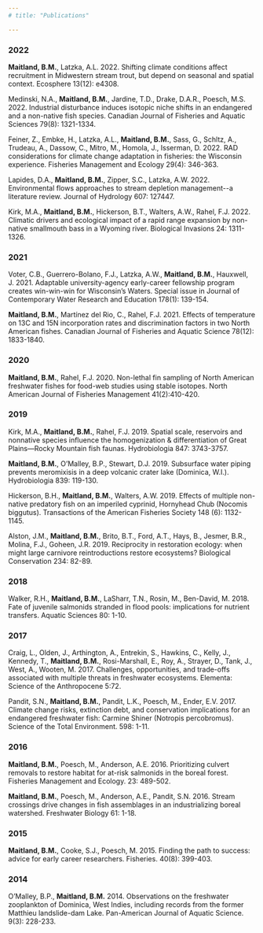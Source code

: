```yaml
---
# title: "Publications"

---
```



### 2022

**Maitland, B.M.**, Latzka, A.L. 2022. Shifting climate conditions affect recruitment in Midwestern stream trout, but depend on seasonal and spatial context. Ecosphere 13(12): e4308. 

Medinski, N.A., **Maitland, B.M.**, Jardine, T.D., Drake, D.A.R., Poesch, M.S. 2022.  Industrial disturbance induces isotopic niche shifts in an endangered and a non-native fish species. Canadian Journal of Fisheries and Aquatic Sciences 79(8): 1321-1334. 

Feiner, Z., Embke, H., Latzka, A.L., **Maitland, B.M.**, Sass, G., Schltz, A., Trudeau, A., Dassow, C., Mitro, M., Homola, J., Isserman, D. 2022. RAD considerations for climate change adaptation in fisheries: the Wisconsin experience. Fisheries Management and Ecology 29(4): 346-363. 

Lapides, D.A., **Maitland, B.M.**, Zipper, S.C., Latzka, A.W. 2022. Environmental flows approaches to stream depletion management--a literature review. Journal of Hydrology 607: 127447. 

Kirk, M.A., **Maitland, B.M.**, Hickerson, B.T., Walters, A.W., Rahel, F.J. 2022. Climatic drivers and ecological impact of a rapid range expansion by non-native smallmouth bass in a Wyoming river. Biological Invasions 24: 1311-1326. 

### 2021

Voter, C.B., Guerrero-Bolano, F.J., Latzka, A.W., **Maitland, B.M.**, Hauxwell, J. 2021. Adaptable university-agency early-career fellowship program creates win-win-win for Wisconsin’s Waters. Special issue in Journal of Contemporary Water Research and Education 178(1): 139-154. 

**Maitland, B.M.**, Martínez del Rio, C., Rahel, F.J. 2021. Effects of temperature on 13C and 15N incorporation rates and discrimination factors in two North American fishes. Canadian Journal of Fisheries and Aquatic Science 78(12): 1833-1840. 

### 2020

**Maitland, B.M.**, Rahel, F.J. 2020. Non-lethal fin sampling of North American freshwater fishes for food-web studies using stable isotopes. North American Journal of Fisheries Management 41(2):410-420.  

### 2019

Kirk, M.A., **Maitland, B.M.**, Rahel, F.J. 2019. Spatial scale, reservoirs and nonnative species influence the homogenization & differentiation of Great Plains—Rocky Mountain fish faunas. Hydrobiologia 847: 3743-3757.  

**Maitland, B.M.**, O’Malley, B.P., Stewart, D.J. 2019. Subsurface water piping prevents meromixisis in a deep volcanic crater lake (Dominica, W.I.). Hydrobiologia 839: 119-130. 

Hickerson, B.H., **Maitland, B.M.**, Walters, A.W. 2019. Effects of multiple non-native predatory fish on an imperiled cyprinid, Hornyhead Chub (Nocomis biggutus). Transactions of the American Fisheries Society 148 (6): 1132-1145. 

Alston, J.M., **Maitland, B.M.**, Brito, B.T., Ford, A.T., Hays, B., Jesmer, B.R., Molina, F.J., Goheen, J.R. 2019. Reciprocity in restoration ecology: when might large carnivore reintroductions restore ecosystems? Biological Conservation 234: 82-89. 

### 2018

Walker, R.H., **Maitland, B.M.**, LaSharr, T.N., Rosin, M., Ben-David, M. 2018. Fate of juvenile salmonids stranded in flood pools: implications for nutrient transfers. Aquatic Sciences 80: 1-10. 

### 2017

Craig, L., Olden, J., Arthington, A., Entrekin, S., Hawkins, C., Kelly, J., Kennedy, T., **Maitland, B.M.**, Rosi-Marshall, E., Roy, A., Strayer, D., Tank, J., West, A., Wooten, M. 2017. Challenges, opportunities, and trade-offs associated with multiple threats in freshwater ecosystems. Elementa: Science of the Anthropocene 5:72.

Pandit, S.N., **Maitland, B.M.**, Pandit, L.K., Poesch, M., Ender, E.V. 2017. Climate change risks, extinction debt, and conservation implications for an endangered freshwater fish: Carmine Shiner (Notropis percobromus). Science of the Total Environment. 598: 1-11. 

### 2016

**Maitland, B.M.**, Poesch, M., Anderson, A.E. 2016. Prioritizing culvert removals to restore habitat for at-risk salmonids in the boreal forest. Fisheries Management and Ecology. 23: 489-502. 

**Maitland, B.M.**, Poesch, M., Anderson, A.E., Pandit, S.N. 2016. Stream crossings drive changes in fish assemblages in an industrializing boreal watershed. Freshwater Biology 61: 1-18. 

### 2015

**Maitland, B.M.**, Cooke, S.J., Poesch, M. 2015. Finding the path to success: advice for early career researchers. Fisheries. 40(8): 399-403. 

### 2014

O’Malley, B.P., **Maitland, B.M.** 2014. Observations on the freshwater zooplankton of Dominica, West Indies, including records from the former Matthieu landslide-dam Lake. Pan-American Journal of Aquatic Science. 9(3): 228-233. 

